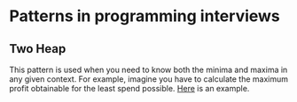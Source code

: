 # Patterns in programming interviews
## Two Heap
This pattern is used when you need to know both the minima and maxima in any given context. For example, imagine you have to calculate the maximum profit obtainable for the least spend possible. 
[Here](TwoHeaps.java) is an example.